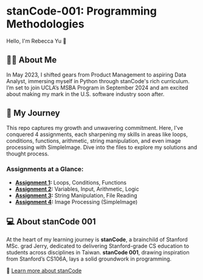 # stanCode-001: Programming Methodologies
Hello, I'm Rebecca Yu 👋

## 👩‍💻 About Me
In May 2023, I shifted gears from Product Management to aspiring Data Analyst, immersing myself in Python through stanCode's rich curriculum. I’m set to join UCLA’s MSBA Program in September 2024 and am excited about making my mark in the U.S. software industry soon after.

## 💛 My Journey
This repo captures my growth and unwavering commitment. Here, I've conquered 4 assignments, each sharpening my skills in areas like loops, conditions, functions, arithmetic, string manipulation, and even image processing with SimpleImage. Dive into the files to explore my solutions and thought process.

### Assignments at a Glance:
- **[Assignment 1](https://github.com/BeckaYu/stanCode-SC001/tree/19611fb542cb46ab6702157f5f0c7d215a317625/SC001_Assignment1):** Loops, Conditions, Functions
- **[Assignment 2](https://github.com/BeckaYu/stanCode-SC001/tree/19611fb542cb46ab6702157f5f0c7d215a317625/SC001_Assignment2):** Variables, Input, Arithmetic, Logic
- **[Assignment 3](https://github.com/BeckaYu/stanCode-SC001/tree/19611fb542cb46ab6702157f5f0c7d215a317625/SC001_Assignment3):** String Manipulation, File Reading
- **[Assignment 4](https://github.com/BeckaYu/stanCode-SC001/tree/19611fb542cb46ab6702157f5f0c7d215a317625/SC001_Assignment4):** Image Processing (SimpleImage)

## 💻 About stanCode 001
At the heart of my learning journey is **stanCode**, a brainchild of Stanford MSc. grad Jerry, dedicated to delivering Stanford-grade CS education to students across disciplines in Taiwan. **stanCode 001**, drawing inspiration from Stanford’s CS106A, lays a solid groundwork in programming.

🔗 [Learn more about stanCode](https://stancode.tw/)

